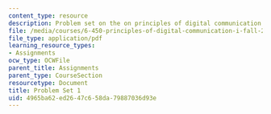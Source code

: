 ```yaml
---
content_type: resource
description: Problem set on the on principles of digital communication.
file: /media/courses/6-450-principles-of-digital-communication-i-fall-2009/4965ba62ed2647c658da79887036d93e_MIT6_450F09_pset01.pdf
file_type: application/pdf
learning_resource_types:
- Assignments
ocw_type: OCWFile
parent_title: Assignments
parent_type: CourseSection
resourcetype: Document
title: Problem Set 1
uid: 4965ba62-ed26-47c6-58da-79887036d93e
---
```

